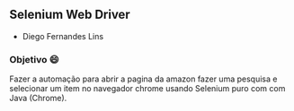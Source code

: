 ## Selenium Web Driver

- Diego Fernandes Lins

### Objetivo 😄

Fazer a automação para abrir a pagina da amazon fazer uma pesquisa e selecionar um item no navegador chrome usando Selenium puro com com Java
(Chrome).

